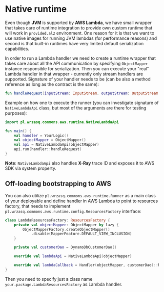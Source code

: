 <!---
# This file is part of the pl.wrzasq.commons.
#
# @license http://mit-license.org/ The MIT license
# @copyright 2021 © by Rafał Wrzeszcz - Wrzasq.pl.
-->

# Native runtime

Even though **JVM** is supported by **AWS Lambda**, we have small wrapper that takes care of runtime integration to
provide own custom runtime that will work in `provided.al2` environment. One reason for it is that we want to use native
images for running JVM lambdas (for performance reasons) and second is that built-in runtimes have very limited default
serialization capabilities.

In order to run a Lambda handler we need to create a runtime wrapper that takes care about all the API communication by
specifying `ObjectMapper` instance responsible for serialization. Then you can execute your "real" Lambda handler in
that wrapper - currently only stream handlers are supported. Signature of your handler needs to be (can be also a method
reference as long as the contract is the same):

```kotlin
fun handleRequest(inputStream: InputStream, outputStream: OutputStream, context: Context)
```

Example on how one to execute the runner (you can investigate signature of `NativeLambdaApi` class, but most of the
arguments are there for testing purposes):

```kotlin
import pl.wrzasq.commons.aws.runtine.NativeLambdaApi

fun main() {
    val handler = YourLogic()
    val objectMapper = ObjectMapper()
    val api = NativeLambdaApi(objectMapper)
    api.run(handler::handleRequest)
}
```

**Note:** `NativeLambdaApi` also handles **X-Ray** trace ID and exposes it to AWS SDK via system property.

## Off-loading bootstrapping to AWS

You can also utilize `pl.wrzasq.commons.aws.runtime.Runner` as a main class of your deployable and define handler in AWS
Lambda to point to resources factory, that needs to implement `pl.wrzasq.commons.aws.runtime.config.ResourcesFactory`
interface:

```kotlin
class LambdaResourcesFactory: ResourcesFactory {
    private val objectMapper: ObjectMapper by lazy {
        ObjectMapperFactory.createObjectMapper()
            .disable(MapperFeature.DEFAULT_VIEW_INCLUSION)
    }

    private val customerDao = DynamoDbCustomerDao()

    override val lambdaApi = NativeLambdaApi(objectMapper)

    override val lambdaCallback = Handler(objectMapper, customerDao)::handle
}
```

Then you need to specify just a class name `your.package.LambdaResourcesFactory` as Lambda handler.
